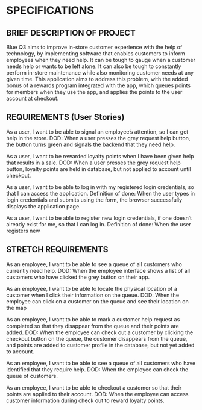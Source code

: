 # SPECIFICATIONS

## BRIEF DESCRIPTION OF PROJECT
Blue Q3 aims to improve in-store customer experience with the help of technology, by implementing software that enables customers to inform employees when they need help. It can be tough to gauge when a customer needs help or wants to be left alone. It can also be tough to constantly perform in-store maintenance while also monitoring customer needs at any given time. This application aims to address this problem, with the added bonus of a rewards program integrated with the app, which queues points for members when they use the app, and applies the points to the user account at checkout. 

## REQUIREMENTS (User Stories)

As a user, I want to be able to signal an employee’s attention, so I can get help in the store.
DOD: When a user presses the grey request help button, the button turns green and signals the backend that they need help. 

As a user, I want to be rewarded loyalty points when I have been given help that results in a sale. 
DOD: When a user presses the grey request help button, loyalty points are held in database, but not applied to account until checkout.  

As a user, I want to be able to log in with my registered login credentials, so that I can access the application. 
Definition of done: When the user types in login credentials and submits using the form, the browser successfully displays the application page. 

As a user, I want to be able to register new login credentials, if one doesn’t already exist for me, so that I can log in. 
Definition of done: When the user registers new 


## STRETCH REQUIREMENTS

As an employee, I want to be able to see a queue of all customers who currently need help. 
DOD: When the employee interface shows a list of all customers who have clicked the grey button on their app. 

As an employee, I want to be able to locate the physical location of a customer when I click their information on the queue. 
DOD: When the employee can click on a customer on the queue and see their location on the map

As an employee, I want to be able to mark a customer help request as completed so that they disappear from the queue and their points are added. 
DOD: When the employee can check out a customer by clicking the checkout button on the queue, the customer disappears from the queue, and points are added to customer profile in the database, but not yet added to account. 

As an employee, I want to be able to see a queue of all customers who have identified that they require help.
DOD: When the employee can check the queue of customers.

As an employee, I want to be able to checkout a customer so that their points are applied to their account. 
DOD: When the employee can access customer information during check out to reward loyalty points.

